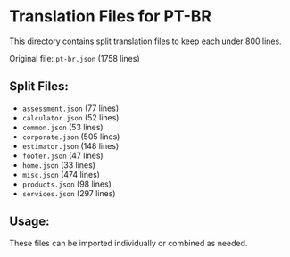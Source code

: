 # Translation Files for PT-BR

This directory contains split translation files to keep each under 800 lines.

Original file: `pt-br.json` (1758 lines)

## Split Files:

- `assessment.json` (77 lines)
- `calculator.json` (52 lines)
- `common.json` (53 lines)
- `corporate.json` (505 lines)
- `estimator.json` (148 lines)
- `footer.json` (47 lines)
- `home.json` (33 lines)
- `misc.json` (474 lines)
- `products.json` (98 lines)
- `services.json` (297 lines)

## Usage:

These files can be imported individually or combined as needed.

